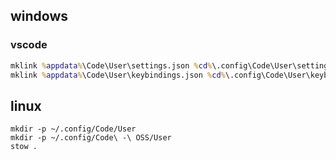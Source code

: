 ## windows

### vscode

```cmd
mklink %appdata%\Code\User\settings.json %cd%\.config\Code\User\settings.json
mklink %appdata%\Code\User\keybindings.json %cd%\.config\Code\User\keybindings.json
```

## linux

```shell
mkdir -p ~/.config/Code/User
mkdir -p ~/.config/Code\ -\ OSS/User
stow .
```
